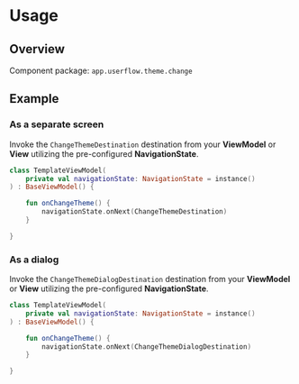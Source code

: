 # Usage

## Overview

Component package: `app.userflow.theme.change`

## Example

### As a separate screen

Invoke the `ChangeThemeDestination` destination from your **ViewModel** or **View** utilizing the pre-configured **NavigationState**.

```kotlin
class TemplateViewModel(
    private val navigationState: NavigationState = instance()
) : BaseViewModel() {

    fun onChangeTheme() {
        navigationState.onNext(ChangeThemeDestination)
    }

}
```

### As a dialog

Invoke the `ChangeThemeDialogDestination` destination from your **ViewModel** or **View** utilizing the pre-configured **NavigationState**.

```kotlin
class TemplateViewModel(
    private val navigationState: NavigationState = instance()
) : BaseViewModel() {

    fun onChangeTheme() {
        navigationState.onNext(ChangeThemeDialogDestination)
    }

}
```
